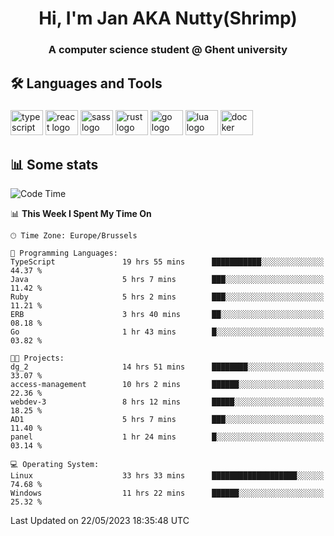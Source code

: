 <h1 align="center">Hi, I'm Jan AKA Nutty(Shrimp)</h1>
<h3 align="center">A computer science student @ Ghent university</h3>

<h2 align="left">🛠️ Languages and Tools</h2>

###

<div align="left">
  <img src="https://cdn.jsdelivr.net/gh/devicons/devicon/icons/typescript/typescript-original.svg" height="40" width="52" alt="typescript logo"  />
  <img src="https://cdn.jsdelivr.net/gh/devicons/devicon/icons/react/react-original.svg" height="40" width="52" alt="react logo"  />
  <img src="https://cdn.jsdelivr.net/gh/devicons/devicon/icons/sass/sass-original.svg" height="40" width="52" alt="sass logo"  />
  <img src="https://cdn.jsdelivr.net/gh/devicons/devicon/icons/rust/rust-plain.svg" height="40" width="52" alt="rust logo"  />
  <img src="https://cdn.jsdelivr.net/gh/devicons/devicon/icons/go/go-original.svg" height="40" width="52" alt="go logo"  />
  <img src="https://cdn.jsdelivr.net/gh/devicons/devicon/icons/lua/lua-original.svg" height="40" width="52" alt="lua logo"  />
  <img src="https://cdn.jsdelivr.net/gh/devicons/devicon/icons/docker/docker-original.svg" height="40" width="52" alt="docker logo"  />
</div>

<h2>📊 Some stats</h2>

<!--START_SECTION:waka-->
![Code Time](http://img.shields.io/badge/Code%20Time-3%2C203%20hrs%2033%20mins-blue)

📊 **This Week I Spent My Time On** 

```text
🕑︎ Time Zone: Europe/Brussels

💬 Programming Languages: 
TypeScript               19 hrs 55 mins      ███████████░░░░░░░░░░░░░░   44.37 % 
Java                     5 hrs 7 mins        ███░░░░░░░░░░░░░░░░░░░░░░   11.42 % 
Ruby                     5 hrs 2 mins        ███░░░░░░░░░░░░░░░░░░░░░░   11.21 % 
ERB                      3 hrs 40 mins       ██░░░░░░░░░░░░░░░░░░░░░░░   08.18 % 
Go                       1 hr 43 mins        █░░░░░░░░░░░░░░░░░░░░░░░░   03.82 % 

🐱‍💻 Projects: 
dg_2                     14 hrs 51 mins      ████████░░░░░░░░░░░░░░░░░   33.07 % 
access-management        10 hrs 2 mins       ██████░░░░░░░░░░░░░░░░░░░   22.36 % 
webdev-3                 8 hrs 12 mins       █████░░░░░░░░░░░░░░░░░░░░   18.25 % 
AD1                      5 hrs 7 mins        ███░░░░░░░░░░░░░░░░░░░░░░   11.40 % 
panel                    1 hr 24 mins        █░░░░░░░░░░░░░░░░░░░░░░░░   03.14 % 

💻 Operating System: 
Linux                    33 hrs 33 mins      ███████████████████░░░░░░   74.68 % 
Windows                  11 hrs 22 mins      ██████░░░░░░░░░░░░░░░░░░░   25.32 % 
```


 Last Updated on 22/05/2023 18:35:48 UTC
<!--END_SECTION:waka-->
